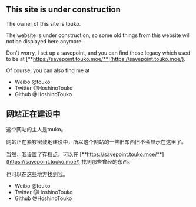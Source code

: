 ## This site is under construction

The owner of this site is touko.

The website is under construction, so some old things from this website will not be displayed here anymore. 

Don't worry, I set up a savepoint, and you can find those legacy which used to be at [**https://savepoint.touko.moe/**](https://savepoint.touko.moe/).

Of course, you can also find me at

- Weibo @touko
- Twitter @HoshinoTouko
- Github @HoshinoTouko

## 网站正在建设中

这个网站的主人是touko。

网站正在紧锣密鼓地建设中，所以这个网站的一些旧东西旧不会显示在这里了。

当然，我设置了存档点，可以在 [**https://savepoint.touko.moe/**](https://savepoint.touko.moe/) 找到那些曾经的东西。

也可以在这些地方找到我。

- Weibo @touko
- Twitter @HoshinoTouko
- Github @HoshinoTouko
